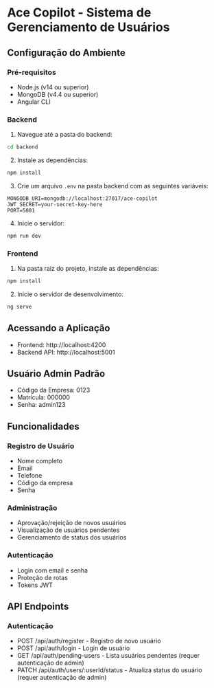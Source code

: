 # Ace Copilot - Sistema de Gerenciamento de Usuários

## Configuração do Ambiente

### Pré-requisitos
- Node.js (v14 ou superior)
- MongoDB (v4.4 ou superior)
- Angular CLI

### Backend
1. Navegue até a pasta do backend:
```bash
cd backend
```

2. Instale as dependências:
```bash
npm install
```

3. Crie um arquivo `.env` na pasta backend com as seguintes variáveis:
```
MONGODB_URI=mongodb://localhost:27017/ace-copilot
JWT_SECRET=your-secret-key-here
PORT=5001
```

4. Inicie o servidor:
```bash
npm run dev
```

### Frontend
1. Na pasta raiz do projeto, instale as dependências:
```bash
npm install
```

2. Inicie o servidor de desenvolvimento:
```bash
ng serve
```

## Acessando a Aplicação

- Frontend: http://localhost:4200
- Backend API: http://localhost:5001

## Usuário Admin Padrão
- Código da Empresa: 0123
- Matrícula: 000000
- Senha: admin123

## Funcionalidades

### Registro de Usuário
- Nome completo
- Email
- Telefone
- Código da empresa
- Senha

### Administração
- Aprovação/rejeição de novos usuários
- Visualização de usuários pendentes
- Gerenciamento de status dos usuários

### Autenticação
- Login com email e senha
- Proteção de rotas
- Tokens JWT

## API Endpoints

### Autenticação
- POST /api/auth/register - Registro de novo usuário
- POST /api/auth/login - Login de usuário
- GET /api/auth/pending-users - Lista usuários pendentes (requer autenticação de admin)
- PATCH /api/auth/users/:userId/status - Atualiza status do usuário (requer autenticação de admin)
